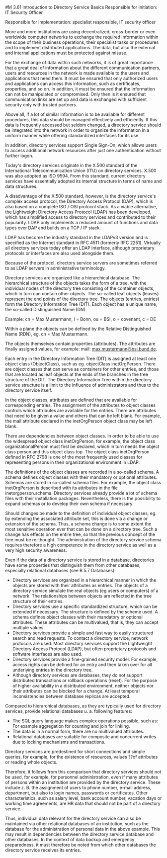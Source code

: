 #M 3.61 Introduction to Directory Service Basics
Responsible for Initiation: IT Security Officer

Responsible for implementation: specialist responsible, IT security officer

More and more institutions are using decentralized, cross-border or even worldwide computer networks to exchange the required information within the scope of their business operations, their specialist tasks or procedures and to implement distributed applications. The data, but also the external and internal applications must be protected against misuse.

For the exchange of data within such networks, it is of great importance that a great deal of information about the different communication partners, users and resources in the network is made available to the users and applications that need them. It must be ensured that only authorized users and applications can access this information, such as certificates, properties, and so on. In addition, it must be ensured that the information can not be manipulated or compromised. Only then is it ensured that communication links are set up and data is exchanged with sufficient security only with trusted partners.

Above all, if a lot of similar information is to be available for different procedures, this data should be managed effectively and efficiently. If this data is frequently accessed but seldom changed, a directory service should be integrated into the network in order to organize the information in a uniform manner while offering standardized interfaces for its use.

In addition, directory services support Single Sign-On, which allows users to access additional network resources after just one authentication without further logon.

Today's directory services originate in the X.500 standard of the International Telecommunication Union (ITU) on directory services. X.500 was also adopted as ISO 9594. From this standard, current directory services have essentially adopted its internal structure in terms of name and data structures.

A disadvantage of the X.500 standard, however, is the directory service's complex access protocol, the Directory Access Protocol (DAP), which is also based on a complete ISO / OSI protocol stack. As a viable alternative, the Lightweight Directory Access Protocol (LDAP) has been developed, which has simplified access to directory services and contributed to their popularity. LDAP only implements a reduced amount of functions and data types over DAP and builds on a TCP / IP stack.

LDAP has become the industry standard in the LDAPv3 version and is specified as the Internet standard in RFC 4511 (formerly RFC 2251). Virtually all directory services today offer an LDAP interface, although proprietary protocols or interfaces are also used alongside them.

Because of the protocol, directory service servers are sometimes referred to as LDAP servers in administrative terminology.

Directory services are organized like a hierarchical database. The hierarchical structure of the objects takes the form of a tree, with the individual nodes of the directory tree consisting of the container objects, which in turn can contain other objects. The so-called leaf objects (leaves) represent the end points of the directory tree. The objects (entries, entries) form the Directory Information Tree (DIT). Each object has a unique name, the so-called Distinguished Name (DN).

Example: cn = Max Mustermann, l = Bonn, ou = BSI, o = covenant, c = DE

Within a plane the objects can be defined by the Relative Distinguished Name (RDN), eg. cn = Max Mustermann.

The objects themselves contain properties (attributes). The attributes are finally assigned values, for example: mail: max.mustermann@bsi.bund.de.

Each entry in the Directory Information Tree (DIT) is assigned at least one object class (ObjectClass), such as eg. objectClass inetOrgPerson. There are object classes that can serve as containers for other entries, and those that are located as leaf objects at the ends of the branches in the tree structure of the DIT. The Directory Information Tree within the directory service structure is a limit to the influence of administrators and thus to the directory service itself.

In the object classes, attributes are defined that are available for corresponding entries. The assignment of the attributes to object classes controls which attributes are available for the entries. There are attributes that need to be given a value and others that can be left blank. For example, the mail attribute declared in the inetOrgPerson object class may be left blank.

There are dependencies between object classes. In order to be able to use the widespread object class inetOrgPerson, for example, the object class organizationalPerson must first be declared, which in turn needs the object class person and this object class top. The object class inetOrgPerson defined in RFC 2798 is one of the most frequently used classes for representing persons in their organizational environment in LDAP.

The definitions of the object classes are recorded in a so-called schema. A schema defines object classes with their mandatory or optional attributes. Schemas are stored in so-called schema files. For example, the object class inetOrgPerson is described with its attributes in the file inetorgperson.schema. Directory services already provide a lot of schema files with their installation packages. Nevertheless, there is the possibility to expand schemas or to develop their own schema if necessary.

Should changes be made to the definition of individual object classes, eg. by extending the associated attribute set, this is done via a change or extension of the schema. Thus, a schema change is to some extent the most sensitive operation ever that can be done on a directory tree. Such a change has effects on the entire tree, so that the previous concept of the tree must be re-thought. The administration of the directory service schema requires therefore a high competence in the directory service as well as a very high security awareness.

Even if the data of a directory service is stored in a database, directories have some properties that distinguish them from other databases, especially relational databases (see B 5.7 Databases):

* Directory services are organized in a hierarchical manner in which the objects are stored with their attributes as entries. The objects of a directory service simulate the real objects (eg users or computers) of a network. The relationships between objects are reflected in the tree structure of their entries.
* Directory services use a specific standardized structure, which can be extended if necessary. The structure is defined by the scheme used. A schema defines object classes with their mandatory or optional attributes. These attributes can be multivalued, that is, they can accept multiple values.
* Directory services provide a simple and fast way to easily structured search and read requests. To contact a directory service, network protocols are used. Most directory services support the Lightweight Directory Access Protocol (LDAP), but often proprietary protocols and software interfaces are also used.
* Directory services provide a fine-grained security model. For example, access rights can be defined for an entry and then taken over for all underlying entries in the directory tree.
* Although directory services are databases, they do not support distributed transactions or rollback operations (reset). For the purpose of higher availability in a distributed environment, neither objects nor their attributes can be blocked for a change. At least temporal inconsistencies between database replicas are accepted.


Compared to hierarchical databases, as they are typically used for directory services, provide relational databases u. a. following features:

* The SQL query language makes complex operations possible, such as: For example aggregation for counting and join for linking.
* The data is in a normal form, there are no multivalued attributes.
* Relational databases are suitable for composite and concurrent writes due to locking mechanisms and transactions.


Directory services are predestined for short connections and simple queries, for example, for the existence of resources, values ??of attributes or reading whole objects.

Therefore, it follows from this comparison that directory services should not be used, for example, for personnel administration, even if many attributes of persons within an institution are provided by the directory service. These include z. B. the assignment of users to phone number, e-mail address, department, but also to login names, passwords or certificates. Other characteristics, such as salary level, bank account number, vacation days or working time agreements, are HR data that should not be part of a directory service.

Thus, individual data relevant for the directory service can also be maintained via other relational databases of an institution, such as the database for the administration of personal data in the above example. This may result in dependencies between the directory service database and other databases. In the context of data backup and emergency preparedness, it must therefore be noted from which other databases the directory service receives its entries.



